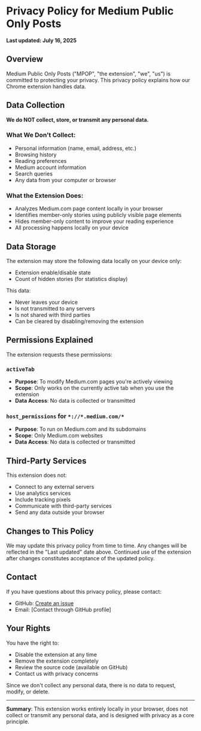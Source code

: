 # Privacy Policy for Medium Public Only Posts

**Last updated: July 16, 2025**

## Overview

Medium Public Only Posts ("MPOP", "the extension", "we", "us") is committed to protecting your privacy. This privacy policy explains how our Chrome extension handles data.

## Data Collection

**We do NOT collect, store, or transmit any personal data.**

### What We Don't Collect:
- Personal information (name, email, address, etc.)
- Browsing history
- Reading preferences
- Medium account information
- Search queries
- Any data from your computer or browser

### What the Extension Does:
- Analyzes Medium.com page content locally in your browser
- Identifies member-only stories using publicly visible page elements
- Hides member-only content to improve your reading experience
- All processing happens locally on your device

## Data Storage

The extension may store the following data locally on your device only:
- Extension enable/disable state
- Count of hidden stories (for statistics display)

This data:
- Never leaves your device
- Is not transmitted to any servers
- Is not shared with third parties
- Can be cleared by disabling/removing the extension

## Permissions Explained

The extension requests these permissions:

### `activeTab`
- **Purpose**: To modify Medium.com pages you're actively viewing
- **Scope**: Only works on the currently active tab when you use the extension
- **Data Access**: No data is collected or transmitted

### `host_permissions` for `*://*.medium.com/*`
- **Purpose**: To run on Medium.com and its subdomains
- **Scope**: Only Medium.com websites
- **Data Access**: No data is collected or transmitted

## Third-Party Services

This extension does not:
- Connect to any external servers
- Use analytics services
- Include tracking pixels
- Communicate with third-party services
- Send any data outside your browser

## Changes to This Policy

We may update this privacy policy from time to time. Any changes will be reflected in the "Last updated" date above. Continued use of the extension after changes constitutes acceptance of the updated policy.

## Contact

If you have questions about this privacy policy, please contact:
- GitHub: [Create an issue](https://github.com/ankurvatsa/mpop/issues)
- Email: [Contact through GitHub profile]

## Your Rights

You have the right to:
- Disable the extension at any time
- Remove the extension completely
- Review the source code (available on GitHub)
- Contact us with privacy concerns

Since we don't collect any personal data, there is no data to request, modify, or delete.

---

**Summary**: This extension works entirely locally in your browser, does not collect or transmit any personal data, and is designed with privacy as a core principle.
